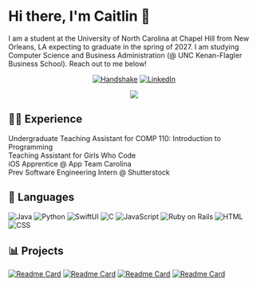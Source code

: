 # Hi there, I'm Caitlin 👋

I am a student at the University of North Carolina at Chapel Hill from New Orleans, LA expecting to graduate in the spring of 2027. I am studying Computer Science and Business Administration (@ UNC Kenan-Flagler Business School). Reach out to me below! 

<div align = "center"> 
  
  [![Handshake](https://img.shields.io/badge/Handshake-red)](https://app.joinhandshake.com/profiles/49733713)
  [![LinkedIn](https://img.shields.io/badge/LinkedIn-blue)](https://www.linkedin.com/in/caitlin-estrada/)
</div>
<div align = "center">
  <img src = "https://api.visitorbadge.io/api/visitors?path=https%3A%2F%2Fgithub.com%2Fcaitlinestrada27%2Fcaitlinestrada27&label=Visitors&countColor=%23f47373"/>
</div>

## 👩‍💼 Experience
Undergraduate Teaching Assistant for COMP 110: Introduction to Programming <br/>
Teaching Assistant for Girls Who Code <br/>
iOS Apprentice @ App Team Carolina <br/>
Prev Software Engineering Intern @ Shutterstock 

## 📖 Languages

![Java](https://img.shields.io/badge/-Java-%23F89820?style=flat-square&logo=java&logoColor=white)
![Python](https://img.shields.io/badge/-Python-%233776AB?style=flat-square&logo=python&logoColor=white)
![SwiftUI](https://img.shields.io/badge/-SwiftUI-%23000000?style=flat-square&logo=swift&logoColor=white)
![C](https://img.shields.io/badge/-C-%2300599C?style=flat-square&logo=c&logoColor=white)
![JavaScript](https://img.shields.io/badge/-JavaScript-%23F7DF1E?style=flat-square&logo=javascript&logoColor=black)
![Ruby on Rails](https://img.shields.io/badge/-Ruby%20on%20Rails-%23CC0000?style=flat-square&logo=ruby-on-rails&logoColor=white)
![HTML](https://img.shields.io/badge/-HTML-%23E34F26?style=flat-square&logo=html5&logoColor=white)
![CSS](https://img.shields.io/badge/-CSS-%231572B6?style=flat-square&logo=css3&logoColor=white)

## 📊 Projects

[![Readme Card](https://github-readme-stats.vercel.app/api/pin/?username=caitlinestrada27&repo=f24-apprenticeship-final-communitycare-caitlinestrada27)]([https://github.com/caitlinestrada27/f24-apprenticeship-final-communitycare-caitlinestrada27])
[![Readme Card](https://github-readme-stats.vercel.app/api/pin/?username=caitlinestrada27&repo=s24-academy-final-wordle-caitlinestrada27)]([[https://github.com/caitlinestrada27/f24-apprenticeship-final-communitycare-caitlinestrada27](https://github.com/caitlinestrada27/s24-academy-final-wordle-caitlinestrada27)])
[![Readme Card](https://github-readme-stats.vercel.app/api/pin/?username=caitlinestrada27&repo=heelhouse)]([https://github.com/caitlinestrada27/heelhouse])
[![Readme Card](https://github-readme-stats.vercel.app/api/pin/?username=caitlinestrada27&repo=pokemon)]([https://github.com/caitlinestrada27/pokemon])
